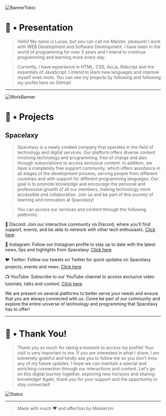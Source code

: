 ![BannerTokio](https://i.pinimg.com/originals/ac/5b/16/ac5b1609d86356d86f028b307f839fb7.gif)

<!--=== Introduction ===-->

# 🎯 • Presentation

> Hello! My name is Lucas, but you can call me Maister, pleasure! I work with WEB Development and Software Development. I have been in the world of programming for over 3 years and I intend to continue programming and learning more every day.

> Currently, I have experience in HTML, CSS, Aoi.js, Bdscript and the essentials of JavaScript. I intend to learn new languages ​​and improve myself even more. You can see my projects by following and following my profile here on GitHub!

---

<!--=== Projetos Banner ==-->

![WorkBanner](https://i.pinimg.com/550x/0c/6a/87/0c6a8788d5a21cb84faec253ab0c8804.jpg)

<!--=== Works ===-->

# 💼 • Projects

## Spacelaxy

> Spacelaxy is a newly created company that operates in the field of technology and digital services. Our platform offers diverse content involving technology and programming, free of charge and also through subscriptions to access exclusive content. In addition, we have a completely free support community, which offers assistance in all stages of the development process, serving people from different countries and with support for different programming languages. Our goal is to promote knowledge and encourage the personal and professional growth of all our members, making technology more accessible and collaborative. Join us and be part of this journey of learning and innovation at Spacelaxy!

> You can access our services and content through the following platforms:

🚀 Discord: Join our interactive community on Discord, where you'll find support, events, and be able to network with other tech enthusiasts. [Click here](https://discord.gg/bMd8DwknvJ)

📸 Instagram: Follow our Instagram profile to stay up to date with the latest news, tips and highlights from Spacelaxy. [Click here](https://www.instagram.com/spacelaxyofc/)

🐦 Twitter: Follow our tweets on Twitter for quick updates on Spacelaxy projects, events and news. [Click here](https://twitter.com/spacelaxyofc)

📺 YouTube: Subscribe to our YouTube channel to access exclusive video tutorials, talks and content. [Click here](https://www.youtube.com/@Spacelaxy)

We are present on several platforms to better serve your needs and ensure that you are always connected with us. Come be part of our community and explore the entire universe of technology and programming that Spacelaxy has to offer!

--- 

# 🤍 • Thank You!

> Thank you so much for taking a moment to access my profile! Your visit is very important to me. If you are interested in what I share, I am extremely grateful and kindly ask you to follow me so you don't miss any of my future updates. I hope we can maintain a special and enriching connection through our interactions and content. Let's go on this digital journey together, exploring new horizons and sharing knowledge! Again, thank you for your support and the opportunity to stay connected!

![Status](https://streak-stats.demolab.com?user=Maisterzinhoo&theme=dracula)

---

> Made with much ❤ and affection by Maisterzin
